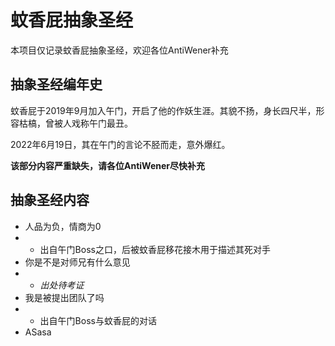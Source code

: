 # 蚊香屁抽象圣经

本项目仅记录蚊香屁抽象圣经，欢迎各位AntiWener补充

## 抽象圣经编年史

蚊香屁于2019年9月加入午门，开启了他的作妖生涯。其貌不扬，身长四尺半，形容枯槁，曾被人戏称午门最丑。

2022年6月19日，其在午门的言论不胫而走，意外爆红。

**该部分内容严重缺失，请各位AntiWener尽快补充**

## 抽象圣经内容

- 人品为负，情商为0
- - 出自午门Boss之口，后被蚊香屁移花接木用于描述其死对手
- 你是不是对师兄有什么意见
- - *出处待考证*
- 我是被提出团队了吗
- - 出自午门Boss与蚊香屁的对话
- ASasa



